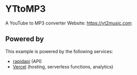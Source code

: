 # YTtoMP3

A YouTube to MP3 converter
Website: https://yt2music.com
## Powered by

This example is powered by the following services:

- [rapidapi](https://rapidapi.com) (API)
- [Vercel](https://vercel.com) (hosting, serverless functions, analytics)

